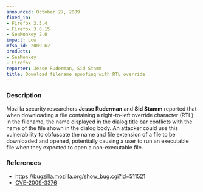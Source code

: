 ```yaml
---
announced: October 27, 2009
fixed_in:
- Firefox 3.5.4
- Firefox 3.0.15
- SeaMonkey 2.0
impact: Low
mfsa_id: 2009-62
products:
- SeaMonkey
- Firefox
reporter: Jesse Ruderman, Sid Stamm
title: Download filename spoofing with RTL override
---
```


<h3>Description</h3>

<p>Mozilla security researchers <strong>Jesse Ruderman</strong>
and <strong>Sid Stamm</strong> reported that when downloading a file
containing a right-to-left override character (RTL) in the filename,
the name displayed in the dialog title bar conflicts with the name of
the file shown in the dialog body.  An attacker could use this
vulnerability to obfuscate the name and file extension of a file to be
downloaded and opened, potentially causing a user to run an executable
file when they expected to open a non-executable file.</p>

<h3>References</h3>

<ul>
  <li><a href="https://bugzilla.mozilla.org/show_bug.cgi?id=511521">https://bugzilla.mozilla.org/show_bug.cgi?id=511521</a></li>
  <li><a class="ex-ref" href="http://cve.mitre.org/cgi-bin/cvename.cgi?name=CVE-2009-3376">CVE-2009-3376</a></li>
</ul>




